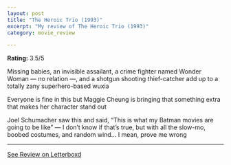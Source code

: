 ```yaml
---
layout: post
title: "The Heroic Trio (1993)"
excerpt: "My review of The Heroic Trio (1993)"
category: movie_review

---
```


**Rating:** 3.5/5

Missing babies, an invisible assailant, a crime fighter named Wonder Woman — no relation —, and a shotgun shooting thief-catcher add up to a totally zany superhero-based wuxia

Everyone is fine in this but Maggie Cheung is bringing that something extra that makes her character stand out

Joel Schumacher saw this and said, “This is what my Batman movies are going to be like” — I don’t know if that’s true, but with all the slow-mo, boobed costumes, and random wind… I mean, prove me wrong

<hr>

[See Review on Letterboxd](https://boxd.it/3Z8OdD)

